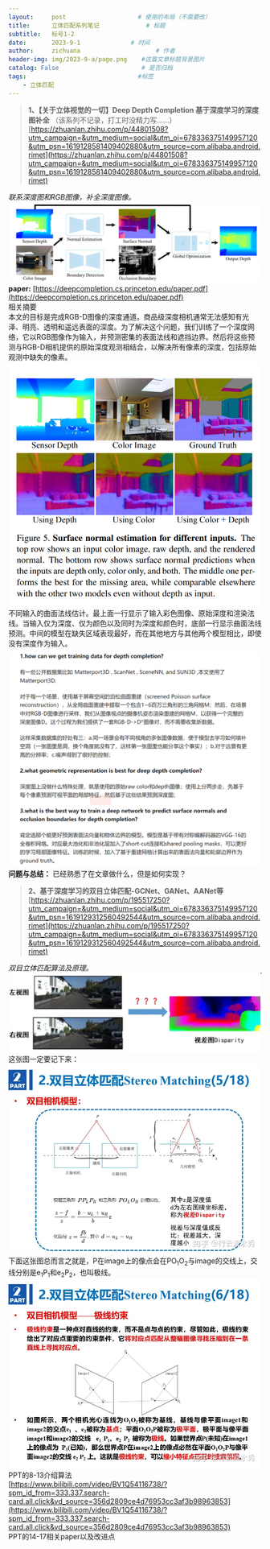 ```yaml
---
layout:     post                    # 使用的布局（不需要改）
title:      立体匹配系列笔记             # 标题 
subtitle:   标号1-2
date:       2023-9-1              # 时间
author:     zichuana                     # 作者
header-img: img/2023-9-a/page.png    #这篇文章标题背景图片
catalog: False                       # 是否归档
tags:                               #标签
    - 立体匹配
---
```

>**1、【关于立体视觉的一切】Deep Depth Completion 基于深度学习的深度图补全** 
>（该系列不记录，打工时没精力写......） 
>[https://zhuanlan.zhihu.com/p/44801508?utm_campaign=&utm_medium=social&utm_oi=678336375149957120&utm_psn=1619128581409402880&utm_source=com.alibaba.android.rimet](https://zhuanlan.zhihu.com/p/44801508?utm_campaign=&utm_medium=social&utm_oi=678336375149957120&utm_psn=1619128581409402880&utm_source=com.alibaba.android.rimet)  

*联系深度图和RGB图像，补全深度图像。*  
![image](/img/2023-9-a/a.png)  
**paper:** [https://deepcompletion.cs.princeton.edu/paper.pdf](https://deepcompletion.cs.princeton.edu/paper.pdf)  
相关摘要    
本文的目标是完成RGB-D图像的深度通道。商品级深度相机通常无法感知有光泽、明亮、透明和遥远表面的深度。为了解决这个问题，我们训练了一个深度网络，它以RGB图像作为输入，并预测密集的表面法线和遮挡边界。然后将这些预测与RGB-D相机提供的原始深度观测相结合，以解决所有像素的深度，包括原始观测中缺失的像素。  
![image](/img/2023-9-a/a2.png)  
不同输入的曲面法线估计。最上面一行显示了输入彩色图像、原始深度和渲染法线。当输入仅为深度、仅为颜色以及同时为深度和颜色时，底部一行显示曲面法线预测。中间的模型在缺失区域表现最好，而在其他地方与其他两个模型相比，即使没有深度作为输入。    
![image](/img/2023-9-a/a3.png)  
**问题与总结：** 已经熟悉了在文章做什么，但是如何实现？  
>**2、基于深度学习的双目立体匹配-GCNet、GANet、AANet等**  
>[https://zhuanlan.zhihu.com/p/195517250?utm_campaign=&utm_medium=social&utm_oi=678336375149957120&utm_psn=1619129312560492544&utm_source=com.alibaba.android.rimet](https://zhuanlan.zhihu.com/p/195517250?utm_campaign=&utm_medium=social&utm_oi=678336375149957120&utm_psn=1619129312560492544&utm_source=com.alibaba.android.rimet)  

*双目立体匹配算法及原理。*
![image](/img/2023-9-a/a4.png)  
这张图一定要记下来：  
![image](/img/2023-9-a/a5.png)  
下面这张图总而言之就是，P在image上的像点会在PO<sub>1</sub>O<sub>2</sub>与image的交线上，交线分别是e<sub>1</sub>P<sub>1</sub>和e<sub>2</sub>P<sub>2</sub>，也叫极线。  
![image](/img/2023-9-a/a6.png)  
PPT的8-13介绍算法  
[https://www.bilibili.com/video/BV1Q54116738/?spm_id_from=333.337.search-card.all.click&vd_source=356d2809ce4d76953cc3af3b98963853](https://www.bilibili.com/video/BV1Q54116738/?spm_id_from=333.337.search-card.all.click&vd_source=356d2809ce4d76953cc3af3b98963853)  
PPT的14-17相关paper以及改进点  
